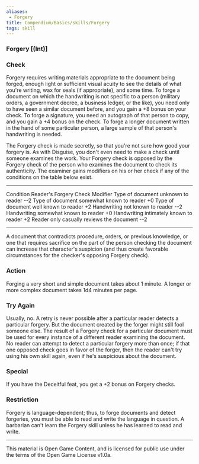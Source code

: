 ```yaml
---
aliases:
 - Forgery
title: Compendium/Basics/skills/Forgery
tags: skill
---
```

### Forgery [(Int)]

### Check
Forgery requires writing materials appropriate to the
document being forged, enough light or sufficient visual acuity to see
the details of what you're writing, wax for seals (if appropriate), and
some time. To forge a document on which the handwriting is not specific
to a person (military orders, a government decree, a business ledger, or
the like), you need only to have seen a similar document before, and you
gain a +8 bonus on your check. To forge a signature, you need an
autograph of that person to copy, and you gain a +4 bonus on the check.
To forge a longer document written in the hand of some particular
person, a large sample of that person's handwriting is needed.

The Forgery check is made secretly, so that you're not sure how good
your forgery is. As with Disguise, you don't even need to make a check
until someone examines the work. Your Forgery check is opposed by the
Forgery check of the person who examines the document to check its
authenticity. The examiner gains modifiers on his or her check if any of
the conditions on the table below exist.

  ------------------------------------------- ---------------------------------
  Condition                                   Reader's Forgery Check Modifier
  Type of document unknown to reader          --2
  Type of document somewhat known to reader   +0
  Type of document well known to reader       +2
  Handwriting not known to reader             --2
  Handwriting somewhat known to reader        +0
  Handwriting intimately known to reader      +2
  Reader only casually reviews the document   --2
  ------------------------------------------- ---------------------------------

A document that contradicts procedure, orders, or previous knowledge, or
one that requires sacrifice on the part of the person checking the
document can increase that character's suspicion (and thus create
favorable circumstances for the checker's opposing Forgery check).

### Action
Forging a very short and simple document takes about 1
minute. A longer or more complex document takes 1d4 minutes per page.

### Try Again
Usually, no. A retry is never possible after a particular
reader detects a particular forgery. But the document created by the
forger might still fool someone else. The result of a Forgery check for
a particular document must be used for every instance of a different
reader examining the document. No reader can attempt to detect a
particular forgery more than once; if that one opposed check goes in
favor of the forger, then the reader can't try using his own skill
again, even if he's suspicious about the document.

### Special
If you have the Deceitful feat, you get a +2 bonus on
Forgery checks.

### Restriction
Forgery is language-dependent; thus, to forge documents
and detect forgeries, you must be able to read and write the language in
question. A barbarian can't learn the Forgery skill unless he has
learned to read and write.

---

This material is Open Game Content, and is licensed for public use under the terms of the Open Game License v1.0a.
